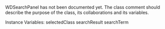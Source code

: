 WDSearchPanel has not been documented yet. The class comment should describe the purpose of the class, its collaborations and its variables.

Instance Variables:
	selectedClass		<Behavior>
	searchResult		<WDSearchResult>
	searchTerm			<String>